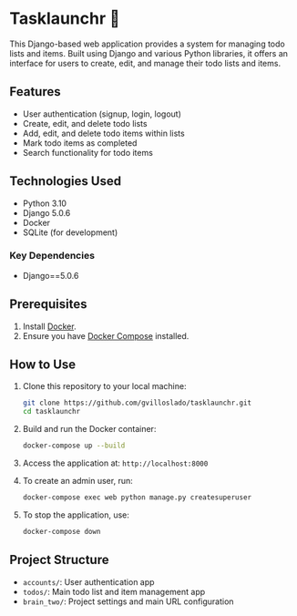 # Tasklaunchr 📝

This Django-based web application provides a system for managing todo lists and items. Built using Django and various Python libraries, it offers an interface for users to create, edit, and manage their todo lists and items.

## Features

- User authentication (signup, login, logout)
- Create, edit, and delete todo lists
- Add, edit, and delete todo items within lists
- Mark todo items as completed
- Search functionality for todo items

## Technologies Used

- Python 3.10
- Django 5.0.6
- Docker
- SQLite (for development)

### Key Dependencies

- Django==5.0.6

## Prerequisites

1. Install [Docker](https://docs.docker.com/get-docker/).
2. Ensure you have [Docker Compose](https://docs.docker.com/compose/install/) installed.

## How to Use

1. Clone this repository to your local machine:
   ```bash
   git clone https://github.com/gvilloslado/tasklaunchr.git
   cd tasklaunchr
   ```

2. Build and run the Docker container:
   ```bash
   docker-compose up --build
   ```

3. Access the application at:
   `http://localhost:8000`

4. To create an admin user, run:
   ```bash
   docker-compose exec web python manage.py createsuperuser
   ```

5. To stop the application, use:
   ```bash
   docker-compose down
   ```

## Project Structure

- `accounts/`: User authentication app
- `todos/`: Main todo list and item management app
- `brain_two/`: Project settings and main URL configuration
